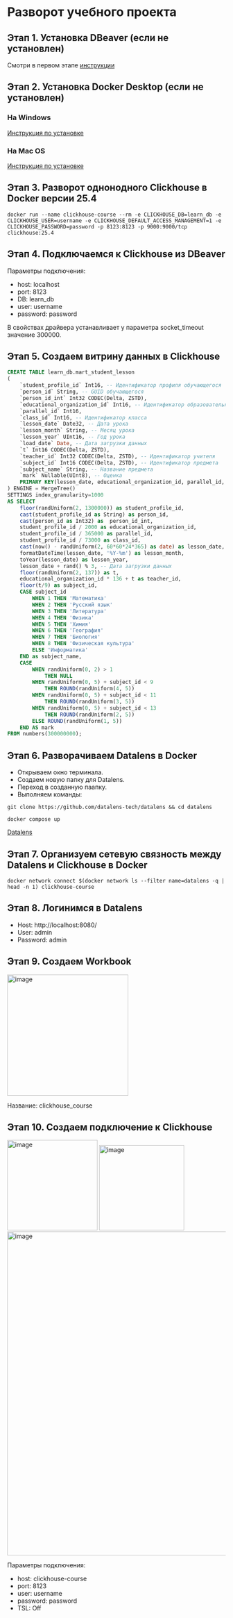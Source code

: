 # Разворот учебного проекта

## Этап 1. Установка DBeaver (если не установлен)

Смотри в первом этапе [инструкции](https://github.com/amelinvladimir/sql_course/blob/main/%D0%A3%D1%80%D0%BE%D0%BA%201.2%20%D0%A3%D1%81%D1%82%D0%B0%D0%BD%D0%BE%D0%B2%D0%BA%D0%B0%20%D0%9F%D0%9E/README.md)

## Этап 2. Установка Docker Desktop (если не установлен)

### На Windows
[Инструкция по установке](https://github.com/amelinvladimir/docker_course/blob/main/%D0%A3%D1%81%D1%82%D0%B0%D0%BD%D0%BE%D0%B2%D0%BA%D0%B0%20Docker%20%D0%BD%D0%B0%20Windows%2010/README.md)
### На Mac OS
[Инструкция по установке](https://github.com/amelinvladimir/docker_course/blob/main/%D0%A3%D1%81%D1%82%D0%B0%D0%BD%D0%BE%D0%B2%D0%BA%D0%B0%20Docker%20%D0%BD%D0%B0%20Mac%20OS/README.md)

## Этап 3. Разворот однонодного Clickhouse в Docker версии 25.4
```console
docker run --name clickhouse-course --rm -e CLICKHOUSE_DB=learn_db -e CLICKHOUSE_USER=username -e CLICKHOUSE_DEFAULT_ACCESS_MANAGEMENT=1 -e CLICKHOUSE_PASSWORD=password -p 8123:8123 -p 9000:9000/tcp clickhouse:25.4
```

## Этап 4. Подключаемся к Clickhouse из DBeaver

Параметры подключения:
* host: localhost
* port: 8123
* DB: learn_db
* user: username
* password: password

В свойствах драйвера устанавливает у параметра socket_timeout значение 300000.

## Этап 5. Создаем витрину данных в Clickhouse

```sql
CREATE TABLE learn_db.mart_student_lesson
(
	`student_profile_id` Int16, -- Идентификатор профиля обучающегося
	`person_id` String, -- GUID обучающегося
	`person_id_int` Int32 CODEC(Delta, ZSTD),
	`educational_organization_id` Int16, -- Идентификатор образовательной организации
	`parallel_id` Int16,
	`class_id` Int16, -- Идентификатор класса
	`lesson_date` Date32, -- Дата урока
	`lesson_month` String, -- Месяц урока
	`lesson_year` UInt16, -- Год урока
	`load_date` Date, -- Дата загрузки данных
	`t` Int16 CODEC(Delta, ZSTD),
	`teacher_id` Int32 CODEC(Delta, ZSTD), -- Идентификатор учителя
	`subject_id` Int16 CODEC(Delta, ZSTD), -- Идентификатор предмета
	`subject_name` String, -- Название предмета
	`mark` Nullable(UInt8), -- Оценка
	PRIMARY KEY(lesson_date, educational_organization_id, parallel_id, teacher_id)
) ENGINE = MergeTree() 
SETTINGS index_granularity=1000
AS SELECT
	floor(randUniform(2, 1300000)) as student_profile_id,
	cast(student_profile_id as String) as person_id,
	cast(person_id as Int32) as  person_id_int,
    student_profile_id / 2000 as educational_organization_id,
    student_profile_id / 365000 as parallel_id,
    student_profile_id / 73000 as class_id,
    cast(now() - randUniform(2, 60*60*24*365) as date) as lesson_date, -- Дата урока
    formatDateTime(lesson_date, '%Y-%m') as lesson_month,
    toYear(lesson_date) as lesson_year, 
    lesson_date + rand() % 3, -- Дата загрузки данных
    floor(randUniform(2, 137)) as t,
    educational_organization_id * 136 + t as teacher_id,
    floor(t/9) as subject_id,
    CASE subject_id
    	WHEN 1 THEN 'Математика'
    	WHEN 2 THEN 'Русский язык'
    	WHEN 3 THEN 'Литература'
    	WHEN 4 THEN 'Физика'
    	WHEN 5 THEN 'Химия'
    	WHEN 6 THEN 'География'
    	WHEN 7 THEN 'Биология'
    	WHEN 8 THEN 'Физическая культура'
    	ELSE 'Информатика'
    END as subject_name,
    CASE 
    	WHEN randUniform(0, 2) > 1
    		THEN NULL
    	WHEN randUniform(0, 5) + subject_id < 9
    		THEN ROUND(randUniform(4, 5))
    	WHEN randUniform(0, 5) + subject_id < 11
    		THEN ROUND(randUniform(3, 5))
    	WHEN randUniform(0, 5) + subject_id < 13
    		THEN ROUND(randUniform(2, 5))
    	ELSE ROUND(randUniform(1, 5))
    END AS mark
FROM numbers(300000000);
```

## Этап 6. Разворачиваем Datalens в Docker

* Открываем окно терминала.
* Создаем новую папку для Datalens.
* Переход в созданную паапку.
* Выполняем команды:

```console
git clone https://github.com/datalens-tech/datalens && cd datalens
```
```console
docker compose up
```
[Datalens](https://github.com/datalens-tech/datalens)

## Этап 7. Организуем сетевую связность между Datalens и Clickhouse в Docker
```console
docker network connect $(docker network ls --filter name=datalens -q | head -n 1) clickhouse-course
```

## Этап 8. Логинимся в Datalens
* Host: http://localhost:8080/
* User: admin
* Password: admin

## Этап 9. Создаем Workbook
<img width="279" alt="image" src="https://github.com/user-attachments/assets/abc8142a-0b90-43a0-8cd4-84418a610733" />

Название: clickhouse_course

## Этап 10. Создаем подключение к Clickhouse
<img width="208" alt="image" src="https://github.com/user-attachments/assets/bb5bc065-a920-497a-ac18-e1f33a7f1df3" />
<img width="196" alt="image" src="https://github.com/user-attachments/assets/015e75a5-02cd-4506-91a3-9fc900a9c7f0" />
<img width="746" alt="image" src="https://github.com/user-attachments/assets/b289aa28-f3b9-4d51-9174-5a516dcc122a" />

Параметры подключения:
* host: clickhouse-course
* port: 8123
* user: username
* password: password
* TSL: Off
